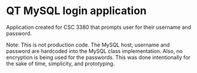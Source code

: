 # QT MySQL login application

Application created for CSC 3380 that prompts user for their username and password.

Note: This is not production code. The MySQL host, username and password are hardcoded into the MySQL class implementation. Also, no encryption is being used for the passwords. This was done intentionally for the sake of time, simplicity, and prototyping.
